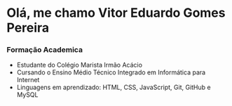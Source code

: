 # Olá, me chamo Vitor Eduardo Gomes Pereira
 ### Formação Academica 
 - Estudante do Colégio Marista Irmão Acácio
 - Cursando o Ensino Médio Técnico Integrado em Informática para Internet
 - Linguagens em aprendizado: HTML, CSS, JavaScript, Git, GitHub e MySQL
 

<!--
**vitoreduardogomes14-dotcom/vitoreduardogomes14-dotcom** is a ✨ _special_ ✨ repository because its `README.md` (this file) appears on your GitHub profile.

Here are some ideas to get you started:

- 🔭 I’m currently working on ...
- 🌱 I’m currently learning ...
- 👯 I’m looking to collaborate on ...
- 🤔 I’m looking for help with ...
- 💬 Ask me about ...
- 📫 How to reach me: ...
- 😄 Pronouns: ...
- ⚡ Fun fact: ...
-->

